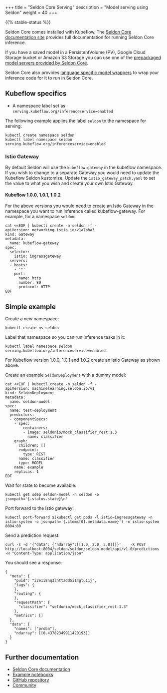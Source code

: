 +++
title = "Seldon Core Serving"
description = "Model serving using Seldon"
weight = 40
+++

{{% stable-status %}}

Seldon Core comes installed with Kubeflow. The [Seldon Core documentation site](https://docs.seldon.io/projects/seldon-core/en/latest/) provides full documentation for running Seldon Core inference.

If you have a saved model in a PersistentVolume (PV), Google Cloud Storage bucket or Amazon S3 Storage you can use one of the [prepackaged model servers provided by Seldon Core](https://docs.seldon.io/projects/seldon-core/en/latest/servers/overview.html).

Seldon Core also provides [language specific model wrappers](https://docs.seldon.io/projects/seldon-core/en/latest/wrappers/language_wrappers.html) to wrap your inference code for it to run in Seldon Core.

## Kubeflow specifics

 * A namespace label set as `serving.kubeflow.org/inferenceservice=enabled`

The following example applies the label `seldon` to the namespace for serving:

```
kubectl create namespace seldon
kubectl label namespace seldon serving.kubeflow.org/inferenceservice=enabled
```

### Istio Gateway

By default Seldon will use the `kubeflow-gateway` in the kubeflow namespace. If you wish to change to a separate Gateway you would need to update the Kubeflow Seldon kustomize. Update the `istio_gateway_patch.yaml` to set the value to what you wish and create your own Istio Gateway.

#### Kubeflow 1.0.0, 1.0.1, 1.0.2

For the above versions you would need to create an Istio Gateway in the namespace you want to run inference called kubeflow-gateway. For example, for a namespace `seldon`:

```
cat <<EOF | kubectl create -n seldon -f -
apiVersion: networking.istio.io/v1alpha3
kind: Gateway
metadata:
  name: kubeflow-gateway
spec:
  selector:
    istio: ingressgateway
  servers:
  - hosts:
    - '*'
    port:
      name: http
      number: 80
      protocol: HTTP
EOF
```

## Simple example


Create a new namespace:

```
kubectl create ns seldon
```

Label that namespace so you can run inference tasks in it:

```
kubectl label namespace seldon serving.kubeflow.org/inferenceservice=enabled
```

For Kubeflow version 1.0.0, 1.0.1 and 1.0.2 create an Istio Gateway as shown above.

Create an example `SeldonDeployment` with a dummy model:


```
cat <<EOF | kubectl create -n seldon -f -
apiVersion: machinelearning.seldon.io/v1
kind: SeldonDeployment
metadata:
  name: seldon-model
spec:
  name: test-deployment
  predictors:
  - componentSpecs:
    - spec:
        containers:
        - image: seldonio/mock_classifier_rest:1.3
          name: classifier
    graph:
      children: []
      endpoint:
        type: REST
      name: classifier
      type: MODEL
    name: example
    replicas: 1
EOF
```

Wait for state to become available:

```
kubectl get sdep seldon-model -n seldon -o jsonpath='{.status.state}\n'
```

Port forward to the Istio gateway:

```
kubectl port-forward $(kubectl get pods -l istio=ingressgateway -n istio-system -o jsonpath='{.items[0].metadata.name}') -n istio-system 8004:80
```

Send a prediction request:

```
curl -s -d '{"data": {"ndarray":[[1.0, 2.0, 5.0]]}}'    -X POST http://localhost:8004/seldon/seldon/seldon-model/api/v1.0/predictions    -H "Content-Type: application/json"
```

You should see a response:

```
{
  "meta": {
    "puid": "i2e1i8nq3lnttadd5i14gtu11j",
    "tags": {
    },
    "routing": {
    },
    "requestPath": {
      "classifier": "seldonio/mock_classifier_rest:1.3"
    },
    "metrics": []
  },
  "data": {
    "names": ["proba"],
    "ndarray": [[0.43782349911420193]]
  }
}
```


## Further documentation

   * [Seldon Core documentation](https://docs.seldon.io/projects/seldon-core/en/latest/)
   * [Example notebooks](https://docs.seldon.io/projects/seldon-core/en/latest/examples/notebooks.html)
   * [GitHub repository](https://github.com/SeldonIO/seldon-core)
   * [Community](https://docs.seldon.io/projects/seldon-core/en/latest/developer/community.html)
